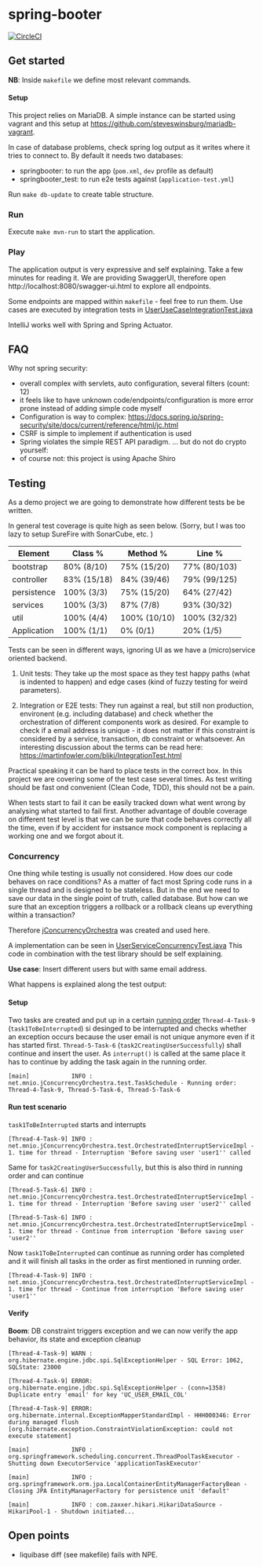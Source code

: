# spring-booter

[![CircleCI](https://circleci.com/gh/mn-io/spring-booter.svg?style=svg)](https://circleci.com/gh/mn-io/spring-booter)


## Get started

__NB__: Inside `makefile` we define most relevant commands. 


#### Setup

This project relies on MariaDB. A simple instance can be started using vagrant and this setup at https://github.com/steveswinsburg/mariadb-vagrant.

In case of database problems, check spring log output as it writes where it tries to connect to.
By default it needs two databases:

- springbooter: to run the app (`pom.xml`, `dev` profile as default) 
- springbooter_test: to run e2e tests against (`application-test.yml`)

Run `make db-update` to create table structure.


### Run

Execute `make mvn-run` to start the application.

### Play

The application output is very expressive and self explaining. Take a few minutes for reading it.
We are providing SwaggerUI, therefore open http://localhost:8080/swagger-ui.html to explore all endpoints.

Some endpoints are mapped within `makefile` - feel free to run them.
Use cases are executed by integration tests in [UserUseCaseIntegrationTest.java](https://github.com/mn-io/spring-booter/blob/master/src/test/java/net/mnio/springbooter/controller/UserUseCaseIntegrationTest.java)

IntelliJ works well with Spring and Spring Actuator.


## FAQ
 
 Why not spring security:
 - overall complex with servlets, auto configuration, several filters (count: 12)
 - it feels like to have unknown code/endpoints/configuration is more error prone instead of adding simple code myself
 - Configuration is way to complex: https://docs.spring.io/spring-security/site/docs/current/reference/html/jc.html
 - CSRF is simple to implement if authentication is used
 - Spring violates the simple REST API paradigm.
 ... but do not do crypto yourself:
- of course not: this project is using Apache Shiro


## Testing

As a demo project we are going to demonstrate how different tests be be written. 


In general test coverage is quite high as seen below. (Sorry, but I was too lazy to setup SureFire with SonarCube, etc. )

| Element       | Class %     | Method %     | Line %       |
| ------------- | ----------- | ------------ | ------------ |
| bootstrap     | 80% (8/10)  | 75% (15/20)  | 77% (80/103) |
| controller    | 83% (15/18) | 84% (39/46)  | 79% (99/125) |
| persistence   | 100% (3/3)  | 75% (15/20)  | 64% (27/42)  |
| services      | 100% (3/3)  | 87% (7/8)    | 93% (30/32)  |
| util          | 100% (4/4)  | 100% (10/10) | 100% (32/32) |
| Application   | 100% (1/1)  | 0% (0/1)     | 20% (1/5)    |


Tests can be seen in different ways, ignoring UI as we have a (micro)service oriented backend.


1. Unit tests: They take up the most space as they test happy paths 
  (what is indented to happen) and edge cases (kind of fuzzy testing for weird parameters).

2. Integration or E2E tests: They run against a real, but still non production, environent (e.g. including database) 
   and check whether the orchestration of different components work as desired. For example to check if a email 
   address is unique - it does not matter if this constraint is considered by a service, transaction, db constraint 
   or whatsoever. An interesting discussion about the terms can be read here: https://martinfowler.com/bliki/IntegrationTest.html
  
   
Practical speaking it can be hard to place tests in the correct box. In this project we are covering some of the test case several times.
As test writing should be fast ond convenient (Clean Code, TDD), this should not be a pain. 


When tests start to fail it can be easily tracked down what went wrong by analysing what started to fail first. 
Another advantage of double coverage on different test level is that we 
can be sure that code behaves correctly all the time, even if by accident for instsance mock component is replacing a 
working one and we forgot about it. 


### Concurrency

One thing while testing is usually not considered. How does our code behaves on race conditions? 
As a matter of fact most Spring code runs in a single thread and is designed to be stateless. But in the end we need to
save our data in the single point of truth, called database. But how can we sure that an exception triggers a rollback or 
a rollback cleans up everything within a transaction?


Therefore [jConcurrencyOrchestra](https://github.com/mn-io/jConcurrencyOrchestra) was created and used here.


A implementation can be seen in [UserServiceConcurrencyTest.java](https://github.com/mn-io/spring-booter/blob/master/src/test/java/net/mnio/springbooter/services/user/UserServiceConcurrencyTest.java)
This code in combination with the test library should be self explaining. 


__Use case__: Insert different users but with same email address.


What happens is explained along the test output:

#### Setup 
Two tasks are created and put up in a certain [running order](https://github.com/mn-io/spring-booter/blob/master/src/test/java/net/mnio/springbooter/services/user/UserServiceConcurrencyTest.java#L54)
`Thread-4-Task-9` (`task1ToBeInterrupted`) si desinged to be interrupted and checks whether an exception occurs because the user email is not unique anymore even if it has started first.
`Thread-5-Task-6` (`task2CreatingUserSuccessfully`) shall continue and insert the user. As `interrupt()` is called at the same place it has to continue by adding the task again in the running order. 

`[main]            INFO : net.mnio.jConcurrencyOrchestra.test.TaskSchedule - Running order: Thread-4-Task-9, Thread-5-Task-6, Thread-5-Task-6`


#### Run test scenario

`task1ToBeInterrupted` starts and interrupts

`[Thread-4-Task-9] INFO : net.mnio.jConcurrencyOrchestra.test.OrchestratedInterruptServiceImpl - 1. time for thread - Interruption 'Before saving user 'user1'' called`


Same for `task2CreatingUserSuccessfully`, but this is also third in running order and can continue

`[Thread-5-Task-6] INFO : net.mnio.jConcurrencyOrchestra.test.OrchestratedInterruptServiceImpl - 1. time for thread - Interruption 'Before saving user 'user2'' called`

`[Thread-5-Task-6] INFO : net.mnio.jConcurrencyOrchestra.test.OrchestratedInterruptServiceImpl - 1. time for thread - Continue from interruption 'Before saving user 'user2''`


Now `task1ToBeInterrupted` can continue as running order has completed and it will finish all tasks in the order as first mentioned in running order.

`[Thread-4-Task-9] INFO : net.mnio.jConcurrencyOrchestra.test.OrchestratedInterruptServiceImpl - 1. time for thread - Continue from interruption 'Before saving user 'user1''`


#### Verify

__Boom__: DB constraint triggers exception and we can now verify the app behavior, its state and exception cleanup

`[Thread-4-Task-9] WARN : org.hibernate.engine.jdbc.spi.SqlExceptionHelper - SQL Error: 1062, SQLState: 23000`

`[Thread-4-Task-9] ERROR: org.hibernate.engine.jdbc.spi.SqlExceptionHelper - (conn=1358) Duplicate entry 'email' for key 'UC_USER_EMAIL_COL'`

`[Thread-4-Task-9] ERROR: org.hibernate.internal.ExceptionMapperStandardImpl - HHH000346: Error during managed flush [org.hibernate.exception.ConstraintViolationException: could not execute statement]`

`[main]            INFO : org.springframework.scheduling.concurrent.ThreadPoolTaskExecutor - Shutting down ExecutorService 'applicationTaskExecutor'`

`[main]            INFO : org.springframework.orm.jpa.LocalContainerEntityManagerFactoryBean - Closing JPA EntityManagerFactory for persistence unit 'default'`

`[main]            INFO : com.zaxxer.hikari.HikariDataSource - HikariPool-1 - Shutdown initiated...`


## Open points

- liquibase diff (see makefile) fails with NPE.
